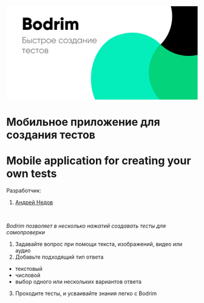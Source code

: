 <img src="/imgs/ad1.png" width="600"/>

# Мобильное приложение для создания тестов<br/><br/>Mobile application for creating your own tests

Разработчик:
1. [Андрей Недов](https://github.com/Andrey-Nedov-is-a-human)
<br/>

*Bodrim позволяет в несколько нажатий создавать тесты для самопроверки*

1. Задавайте вопрос при помощи текста, изображений, видео или аудио
2. Добавьте подходящий тип ответа
 - текстовый
 - числовой
 - выбор одного или нескольких вариантов ответа

3. Проходите тесты, и усваивайте знания легко с Bodrim
